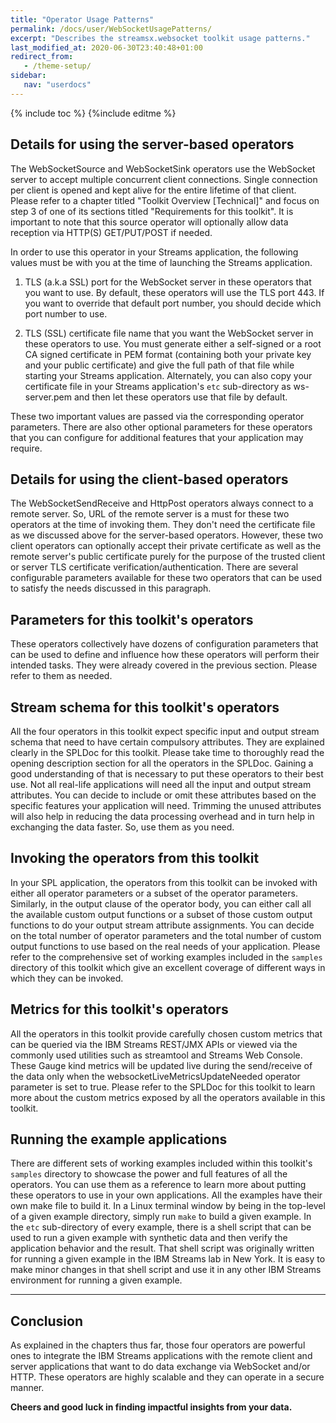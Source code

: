 ```yaml
---
title: "Operator Usage Patterns"
permalink: /docs/user/WebSocketUsagePatterns/
excerpt: "Describes the streamsx.websocket toolkit usage patterns."
last_modified_at: 2020-06-30T23:40:48+01:00
redirect_from:
   - /theme-setup/
sidebar:
   nav: "userdocs"
---
```

{% include toc %}
{%include editme %}

## Details for using the server-based operators
The WebSocketSource and WebSocketSink operators use the WebSocket server to accept multiple concurrent client connections. Single connection per client is opened and kept alive for the entire lifetime of that client. Please refer to a chapter titled "Toolkit Overview [Technical]" and focus on step 3 of one of its sections titled "Requirements for this toolkit". It is important to note that this source operator will optionally allow data reception via HTTP(S) GET/PUT/POST if needed.

In order to use this operator in your Streams application, the following values must be with you at the time of launching the Streams application.

1. TLS (a.k.a SSL) port for the WebSocket server in these operators that you want to use. By default, these operators will use the TLS port 443. If you want to override that default port number, you should decide which port number to use.

2. TLS (SSL) certificate file name that you want the WebSocket server in these operators to use. You must generate either a self-signed or a root CA signed certificate in PEM format (containing both your private key and your public certificate) and give the full path of that file while starting your Streams application. Alternately, you can also copy your certificate file in your Streams application's `etc` sub-directory as ws-server.pem and then let these operators use that file by default.

These two important values are passed via the corresponding operator parameters. There are also other optional parameters for these operators that you can configure for additional features that your application may require.

## Details for using the client-based operators
The WebSocketSendReceive and HttpPost operators always connect to a remote server. So, URL of the remote server is a must for these two operators at the time of invoking them. They don't need the certificate file as we discussed above for the server-based operators. However, these two client operators can optionally accept their private certificate as well as the remote server's public certificate purely for the purpose of the trusted client or server TLS certificate verification/authentication. There are several configurable parameters available for these two operators that can be used to satisfy the needs discussed in this paragraph.

## Parameters for this toolkit's operators
These operators collectively have dozens of configuration parameters that can be used to define and influence how these operators will perform their intended tasks. They were already covered in the previous section. Please refer to them as needed.

## Stream schema for this toolkit's operators
All the four operators in this toolkit expect specific input and output stream schema that need to have certain compulsory attributes. They are explained clearly in the SPLDoc for this toolkit. Please take time to thoroughly read the opening description section for all the operators in the SPLDoc. Gaining a good understanding of that is necessary to put these operators to their best use. Not all real-life applications will need all the input and output stream attributes. You can decide to include or omit these attributes based on the specific features your application will need. Trimming the unused attributes will also help in reducing the data processing overhead and in turn help in exchanging the data faster. So, use them as you need.

## Invoking the operators from this toolkit
In your SPL application, the operators from this toolkit can be invoked with either all operator parameters or a subset of the operator parameters. Similarly, in the output clause of the operator body, you can either call all the available custom output functions or a subset of those custom output functions to do your output stream attribute assignments. You can decide on the total number of operator parameters and the total number of custom output functions to use based on the real needs of your application. Please refer to the comprehensive set of working examples included in the `samples` directory of this toolkit which give an excellent coverage of different ways in which they can be invoked.

## Metrics for this toolkit's operators
All the operators in this toolkit provide carefully chosen custom metrics that can be queried via the IBM Streams REST/JMX APIs or viewed via the commonly used utilities such as streamtool and Streams Web Console. These Gauge kind metrics will be updated live during the send/receive of the data only when the websocketLiveMetricsUpdateNeeded operator parameter is set to true. Please refer to the SPLDoc for this toolkit to learn more about the custom metrics exposed by all the operators available in this toolkit.

## Running the example applications
There are different sets of working examples included within this toolkit's `samples` directory to showcase the power and full features of all the operators. You can use them as a reference to learn more about putting these operators to use in your own applications. All the examples have their own make file to build it. In a Linux terminal window by being in the top-level of a given example directory, simply run `make` to build a given example. In the `etc` sub-directory of every example, there is a shell script that can be used to run a given example with synthetic data and then verify the application behavior and the result. That shell script was originally written for running a given example in the IBM Streams lab in New York. It is easy to make minor changes in that shell script and use it in any other IBM Streams environment for running a given example.

*******************************

## Conclusion
As explained in the chapters thus far, those four operators are powerful ones to integrate the IBM Streams applications with the remote client and server applications that want to do data exchange via WebSocket and/or HTTP. These operators are highly scalable and they can operate in a secure manner. 

**Cheers and good luck in finding impactful insights from your data.**
